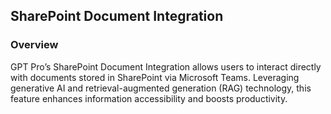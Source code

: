 ## SharePoint Document Integration

### Overview

GPT Pro’s SharePoint Document Integration allows users to interact directly with documents stored in SharePoint via Microsoft Teams. Leveraging generative AI and retrieval-augmented generation (RAG) technology, this feature enhances information accessibility and boosts productivity.